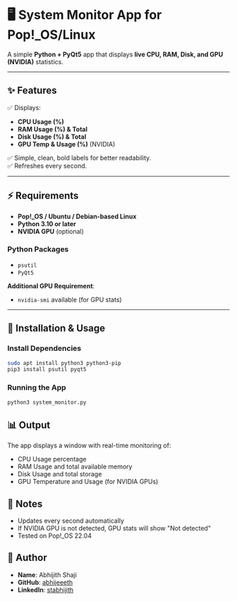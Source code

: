 # 🖥️ System Monitor App for Pop!_OS/Linux

A simple **Python + PyQt5** app that displays **live CPU, RAM, Disk, and GPU (NVIDIA)** statistics.

---

## ✨ Features
✅ Displays:
- **CPU Usage (%)**
- **RAM Usage (%) & Total**
- **Disk Usage (%) & Total**
- **GPU Temp & Usage (%)** (NVIDIA)

✅ Simple, clean, bold labels for better readability.  
✅ Refreshes every second.

---

## ⚡️ Requirements
- **Pop!_OS / Ubuntu / Debian-based Linux**
- **Python 3.10 or later**
- **NVIDIA GPU** (optional)

### Python Packages
- `psutil`
- `PyQt5`

**Additional GPU Requirement**:
- `nvidia-smi` available (for GPU stats)

---

## 🚀 Installation & Usage

### Install Dependencies
```bash
sudo apt install python3 python3-pip
pip3 install psutil pyqt5
```

### Running the App
```bash
python3 system_monitor.py
```

## 📊 Output
The app displays a window with real-time monitoring of:
- CPU Usage percentage
- RAM Usage and total available memory
- Disk Usage and total storage
- GPU Temperature and Usage (for NVIDIA GPUs)

## 📝 Notes
- Updates every second automatically
- If NVIDIA GPU is not detected, GPU stats will show "Not detected"
- Tested on Pop!_OS 22.04

## 👤 Author
- **Name**: Abhijith Shaji
- **GitHub**: [abhijeeeth](https://github.com/abhijeeeth)
- **LinkedIn**: [stabhijith](https://www.linkedin.com/in/stabhijith)